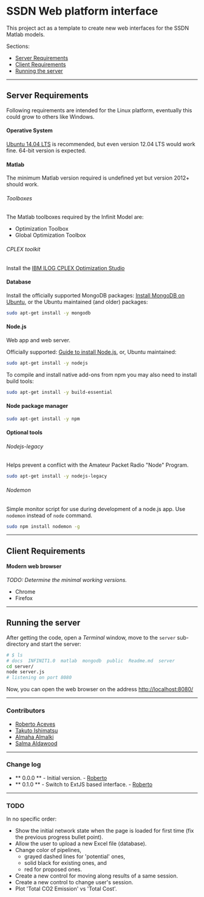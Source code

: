 # SSDN Web platform interface

This project act as a template to create new web interfaces for the SSDN Matlab models.

Sections:
* [Server Requirements](#server-requirements)
* [Client Requirements](#client-requirements)
* [Running the server](#running-the-server)

---

## Server Requirements
Following requirements are intended for the Linux platform, eventually this could grow to others like Windows.

#### Operative System
[Ubuntu 14.04 LTS][ubuntu14] is recommended, but even version 12.04 LTS would work fine.
64-bit version is expected.

#### Matlab
The minimum Matlab version required is undefined yet but version 2012+ should work.

###### Toolboxes
The Matlab toolboxes required by the Infinit Model are:
* Optimization Toolbox
* Global Optimization Toolbox

###### CPLEX toolkit
Install the [IBM ILOG CPLEX Optimization Studio][cplex]


#### Database
Install the officially supported MongoDB packages: [Install MongoDB on Ubuntu][install-mongodb-on-ubuntu],
or
the Ubuntu maintained (and older) packages:
```sh
sudo apt-get install -y mongodb
```

#### Node.js
Web app and web server.

Officially supported: [Guide to install Node.js][installing-node.js-via-package-manager],
or, Ubuntu maintained:
```sh
sudo apt-get install -y nodejs
```

To compile and install native add-ons from npm you may also need to install build tools:

```sh
sudo apt-get install -y build-essential
```

#### Node package manager
```sh
sudo apt-get install -y npm
```

#### Optional tools

###### Nodejs-legacy
Helps prevent a conflict with the Amateur Packet Radio "Node" Program.
```sh
sudo apt-get install -y nodejs-legacy
```

###### Nodemon
Simple monitor script for use during development of a node.js app. Use `nodemon` instead of `node` command.
```sh
sudo npm install nodemon -g
```


---

## Client Requirements

#### Modern web browser
*TODO: Determine the minimal working versions.*

* Chrome
* Firefox

----

## Running the server
After getting the code, open a _Terminal_ window, move to the `server` sub-directory and start the server:
```sh
# $ ls
# docs  INFINIT1.0  matlab  mongodb  public  Readme.md  server
cd server/
node server.js
# listening on port 8080
```

Now, you can open the web browser on the address [http://localhost:8080/](http://localhost:8080/)

----
### Contributors

* [Roberto Aceves][roberto]
* [Takuto Ishimatsu][tak]
* [Almaha Almalki][maha]
* [Salma Aldawood][salma]

[roberto]:<mailto:aceves@mit.edu>
[tak]:<mailto:takuto@mit.edu>
[maha]:<mailto:almaha@mit.edu>
[salma]:<mailto:s.aldawood@cces-kacst-mit.org>

----

### Change log

*  ** 0.0.0 ** - Initial version. - [Roberto][roberto]
*  ** 0.1.0 ** - Switch to ExtJS based interface. - [Roberto][roberto]


----

### TODO

In no specific order:

- Show the initial network state when the page is loaded for first time (fix the previous progress bullet point).
- Allow the user to upload a new Excel file (database).
- Change color of pipelines,
	- grayed dashed lines for 'potential' ones,
	- solid black for existing ones, and
    - red for proposed ones.
- Create a new control for moving along results of a same session.
- Create a new control to change user's session.
- Plot 'Total CO2 Emission' vs 'Total Cost'.



[ubuntu14]:http://releases.ubuntu.com/14.04/
[install-mongodb-on-ubuntu]:http://docs.mongodb.org/manual/tutorial/install-mongodb-on-ubuntu/
[installing-node.js-via-package-manager]:https://github.com/joyent/node/wiki/installing-node.js-via-package-manager
[cplex]:http://www-03.ibm.com/software/products/en/ibmilogcpleoptistud

